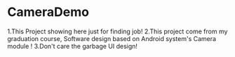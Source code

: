 # CameraDemo

1.This Project showing here just for finding job!
2.This project come from my graduation course, Software design based on Android system's Camera module !
3.Don't care the garbage UI design! 

